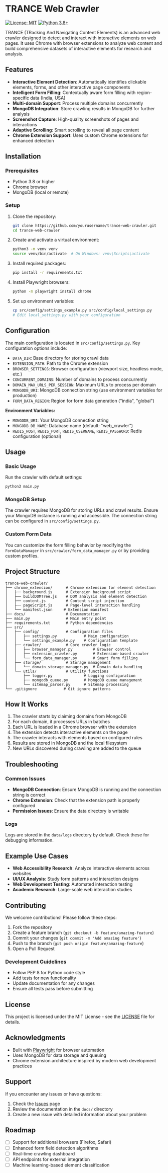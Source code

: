 # TRANCE Web Crawler

[![License: MIT](https://img.shields.io/badge/License-MIT-yellow.svg)](https://opensource.org/licenses/MIT)
[![Python 3.8+](https://img.shields.io/badge/python-3.8+-blue.svg)](https://www.python.org/downloads/)

TRANCE (TRacking And Navigating Content Elements) is an advanced web crawler designed to detect and interact with interactive elements on web pages. It uses Chrome with browser extensions to analyze web content and build comprehensive datasets of interactive elements for research and analysis.

## Features

- **Interactive Element Detection**: Automatically identifies clickable elements, forms, and other interactive page components
- **Intelligent Form Filling**: Contextually aware form filling with region-specific data (India, USA)
- **Multi-domain Support**: Process multiple domains concurrently
- **MongoDB Integration**: Store crawling results in MongoDB for further analysis
- **Screenshot Capture**: High-quality screenshots of pages and interactions
- **Adaptive Scrolling**: Smart scrolling to reveal all page content
- **Chrome Extension Support**: Uses custom Chrome extensions for enhanced detection

## Installation

### Prerequisites

- Python 3.8 or higher
- Chrome browser
- MongoDB (local or remote)

### Setup

1. Clone the repository:
   ```bash
   git clone https://github.com/yourusername/trance-web-crawler.git
   cd trance-web-crawler
   ```

2. Create and activate a virtual environment:
   ```bash
   python3 -m venv venv
   source venv/bin/activate  # On Windows: venv\Scripts\activate
   ```

3. Install required packages:
   ```bash
   pip install -r requirements.txt
   ```

4. Install Playwright browsers:
   ```bash
   python -m playwright install chrome
   ```

5. Set up environment variables:
   ```bash
   cp src/config/settings_example.py src/config/local_settings.py
   # Edit local_settings.py with your configuration
   ```

## Configuration

The main configuration is located in `src/config/settings.py`. Key configuration options include:

- `DATA_DIR`: Base directory for storing crawl data
- `EXTENSION_PATH`: Path to the Chrome extension
- `BROWSER_SETTINGS`: Browser configuration (viewport size, headless mode, etc.)
- `CONCURRENT_DOMAINS`: Number of domains to process concurrently
- `DOMAIN_MAX_URLS_PER_SESSION`: Maximum URLs to process per domain
- `MONGODB_URI`: MongoDB connection string (use environment variables for production)
- `FORM_DATA_REGION`: Region for form data generation ("india", "global")

**Environment Variables:**
- `MONGODB_URI`: Your MongoDB connection string
- `MONGODB_DB_NAME`: Database name (default: "web_crawler")
- `REDIS_HOST`, `REDIS_PORT`, `REDIS_USERNAME`, `REDIS_PASSWORD`: Redis configuration (optional)

## Usage

### Basic Usage

Run the crawler with default settings:

```bash
python3 main.py
```

### MongoDB Setup

The crawler requires MongoDB for storing URLs and crawl results. Ensure your MongoDB instance is running and accessible. The connection string can be configured in `src/config/settings.py`.

### Custom Form Data

You can customize the form filling behavior by modifying the `FormDataManager` in `src/crawler/form_data_manager.py` or by providing custom profiles.

## Project Structure

```
trance-web-crawler/
├── chrome_extension/      # Chrome extension for element detection
│   ├── background.js      # Extension background script
│   ├── buildDOMTree.js    # DOM analysis and element detection
│   ├── content.js         # Content script injection
│   ├── pageScript.js      # Page-level interaction handling
│   └── manifest.json     # Extension manifest
├── docs/                  # Documentation
├── main.py                # Main entry point
├── requirements.txt       # Python dependencies
├── src/
│   ├── config/            # Configuration files
│   │   ├── settings.py            # Main configuration
│   │   └── settings_example.py    # Configuration template
│   ├── crawler/           # Core crawler logic
│   │   ├── browser_manager.py         # Browser control
│   │   ├── extension_crawler.py       # Extension-based crawler
│   │   └── form_data_manager.py       # Smart form filling
│   ├── storage/           # Storage management
│   │   └── domain_storage_manager.py  # Domain data handling
│   └── utils/             # Utility functions
│       ├── logger.py              # Logging configuration
│       ├── mongodb_queue.py       # MongoDB queue management
│       └── sitemap_parser.py      # Sitemap processing
└── .gitignore            # Git ignore patterns
```

## How It Works

1. The crawler starts by claiming domains from MongoDB
2. For each domain, it processes URLs in batches
3. Each URL is loaded in a Chrome browser with the extension
4. The extension detects interactive elements on the page
5. The crawler interacts with elements based on configured rules
6. Results are stored in MongoDB and the local filesystem
7. New URLs discovered during crawling are added to the queue

## Troubleshooting

### Common Issues

- **MongoDB Connection**: Ensure MongoDB is running and the connection string is correct
- **Chrome Extension**: Check that the extension path is properly configured 
- **Permission Issues**: Ensure the data directory is writable

### Logs

Logs are stored in the `data/logs` directory by default. Check these for debugging information.

## Example Use Cases

- **Web Accessibility Research**: Analyze interactive elements across websites
- **UI/UX Analysis**: Study form patterns and interaction designs
- **Web Development Testing**: Automated interaction testing
- **Academic Research**: Large-scale web interaction studies

## Contributing

We welcome contributions! Please follow these steps:

1. Fork the repository
2. Create a feature branch (`git checkout -b feature/amazing-feature`)
3. Commit your changes (`git commit -m 'Add amazing feature'`)
4. Push to the branch (`git push origin feature/amazing-feature`)
5. Open a Pull Request

### Development Guidelines

- Follow PEP 8 for Python code style
- Add tests for new functionality
- Update documentation for any changes
- Ensure all tests pass before submitting

## License

This project is licensed under the MIT License - see the [LICENSE](LICENSE) file for details.

## Acknowledgments

- Built with [Playwright](https://playwright.dev/) for browser automation
- Uses MongoDB for data storage and queuing
- Chrome extension architecture inspired by modern web development practices

## Support

If you encounter any issues or have questions:

1. Check the [Issues](https://github.com/yourusername/trance-web-crawler/issues) page
2. Review the documentation in the `docs/` directory
3. Create a new issue with detailed information about your problem

## Roadmap

- [ ] Support for additional browsers (Firefox, Safari)
- [ ] Enhanced form field detection algorithms
- [ ] Real-time crawling dashboard
- [ ] API endpoints for external integration
- [ ] Machine learning-based element classification 